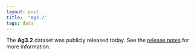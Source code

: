 ```yaml
---
layout: post
title:  "Ag3.2"
tags: data
---
```


The <strong>Ag3.2</strong> dataset was publicly released today. See
the [release
notes](https://malariagen.github.io/vector-data/ag3/ag3.2.html) for
more information.


